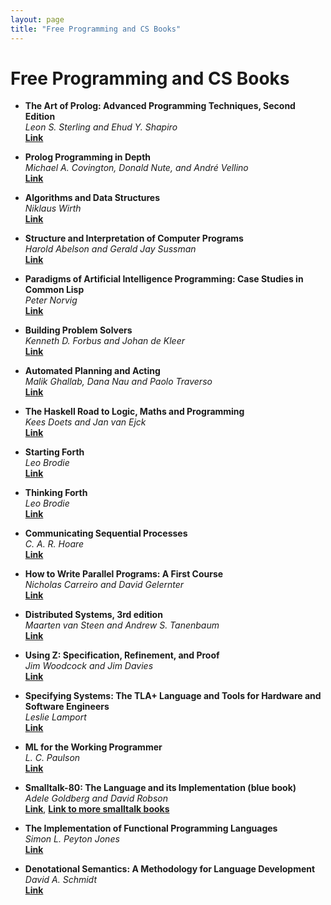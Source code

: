 ```yaml
---
layout: page
title: "Free Programming and CS Books"
---
```


# Free Programming and CS Books

* **The Art of Prolog: Advanced Programming Techniques, Second Edition**  
*Leon S. Sterling and Ehud Y. Shapiro*  
[**Link**](https://mitpress.mit.edu/books/art-prolog-second-edition)

* **Prolog Programming in Depth**  
*Michael A. Covington, Donald Nute, and André Vellino*  
[**Link**](http://www.covingtoninnovations.com/books.html#ppid)

* **Algorithms and Data Structures**  
*Niklaus Wirth*  
[**Link**](https://people.inf.ethz.ch/wirth/AD.pdf)

* **Structure and Interpretation of Computer Programs**  
*Harold Abelson and Gerald Jay Sussman*  
[**Link**](https://mitpress.mit.edu/sites/default/files/sicp/index.html)

* **Paradigms of Artificial Intelligence Programming: Case Studies in Common Lisp**  
*Peter Norvig*  
[**Link**](https://github.com/norvig/paip-lisp)

* **Building Problem Solvers**  
*Kenneth D. Forbus and Johan de Kleer*  
[**Link**](http://www.qrg.northwestern.edu/bps/readme.html)

* **Automated Planning and Acting**  
*Malik Ghallab, Dana Nau and Paolo Traverso*  
[**Link**](http://projects.laas.fr/planning/)

* **The Haskell Road to Logic, Maths and Programming**  
*Kees Doets and Jan van Ejck*  
[**Link**](https://fldit-www.cs.uni-dortmund.de/~peter/PS07/HR.pdf)

* **Starting Forth**  
*Leo Brodie*  
[**Link**](https://www.forth.com/starting-forth/)

* **Thinking Forth**  
*Leo Brodie*  
[**Link**](http://thinking-forth.sourceforge.net/)

* **Communicating Sequential Processes**  
*C. A. R. Hoare*  
[**Link**](http://www.usingcsp.com/)

* **How to Write Parallel Programs: A First Course**  
*Nicholas Carreiro and David Gelernter*  
[**Link**](https://zoo.cs.yale.edu/classes/cs424/howto.pdf)

* **Distributed Systems, 3rd edition**  
*Maarten van Steen and Andrew S. Tanenbaum*  
[**Link**](https://www.distributed-systems.net/index.php/books/distributed-systems-3rd-edition-2017/)

* **Using Z: Specification, Refinement, and Proof**  
*Jim Woodcock and Jim Davies*  
[**Link**](http://www.usingz.com/)

* **Specifying Systems: The TLA+ Language and Tools for Hardware and Software Engineers**  
*Leslie Lamport*  
[**Link**](https://lamport.azurewebsites.net/tla/book.html)

* **ML for the Working Programmer**  
*L. C. Paulson*  
[**Link**](https://www.cl.cam.ac.uk/~lp15/MLbook/)

* **Smalltalk-80: The Language and its Implementation (blue book)**  
*Adele Goldberg and David Robson*   
[**Link**](http://stephane.ducasse.free.fr/FreeBooks/BlueBook/Bluebook.pdf), [**Link to more smalltalk books**](http://stephane.ducasse.free.fr/FreeBooks/)

* **The Implementation of Functional Programming Languages**  
*Simon L. Peyton Jones*  
[**Link**](https://www.microsoft.com/en-us/research/wp-content/uploads/1987/01/slpj-book-1987-small.pdf)

* **Denotational Semantics: A Methodology for Language Development**  
*David A. Schmidt*  
[**Link**](http://people.cs.ksu.edu/~schmidt/text/densem.html)

